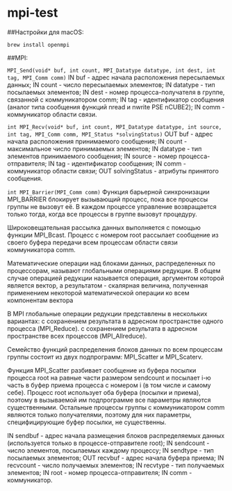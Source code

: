 # mpi-test

##Настройки для macOS:

`brew install openmpi`

##MPI:

`MPI_Send(void* buf, int count, MPI_Datatype datatype, int dest, int tag, MPI_Comm comm)`
IN buf	-	адрес начала расположения пересылаемых данных;
IN count	-	число пересылаемых элементов;
IN datatype	-	тип посылаемых элементов;
IN dest	-	номер процесса-получателя в группе, связанной с коммуникатором comm;
IN tag	-	идентификатор сообщения (аналог типа сообщения функций nread и nwrite PSE nCUBE2);
IN comm	-	коммуникатор области связи.


`int MPI_Recv(void* buf, int count, MPI_Datatype datatype, int source, int tag, MPI_Comm comm, MPI_Status *solvingStatus)`
OUT	buf	-	адрес начала расположения принимаемого сообщения;
IN	count	-	максимальное число принимаемых элементов;
IN	datatype	-	тип элементов принимаемого сообщения;
IN	source	-	номер процесса-отправителя;
IN	tag	-	идентификатор сообщения;
IN	comm	-	коммуникатор области связи;
OUT	solvingStatus	-	атрибуты принятого сообщения.


`int MPI_Barrier(MPI_Comm comm)`
Функция барьерной синхронизации MPI_BARRIER блокирует вызывающий процесс, пока все процессы группы не вызовут её.
В каждом процессе управление возвращается только тогда, когда все процессы в группе вызовут процедуру.

Широковещательная рассылка данных выполняется с помощью функции MPI_Bcast. Процесс с номером root рассылает сообщение
из своего буфера передачи всем процессам области связи коммуникатора comm.

Математические операции над блоками данных, распределенных по процессорам, называют глобальными операциями редукции.
В общем случае операцией редукции называется операция, аргументом которой является вектор,
а результатом - скалярная величина, полученная применением некоторой математической операции ко всем компонентам вектора

В MPI глобальные операции редукции представлены в нескольких вариантах:
с сохранением результата в адресном пространстве одного процесса (MPI_Reduce).
с сохранением результата в адресном пространстве всех процессов (MPI_Allreduce).


Семейство функций распределения блоков данных по всем процессам группы состоит из двух подпрограмм: MPI_Scatter и MPI_Scaterv.

Функция MPI_Scatter разбивает сообщение из буфера посылки процесса root на равные части размером sendcount и посылает i-ю часть в буфер приема процесса с номером i (в том числе и самому себе). Процесс root использует оба буфера (посылки и приема), поэтому в вызываемой им подпрограмме все параметры являются существенными. Остальные процессы группы с коммуникатором comm являются только получателями, поэтому для них параметры, специфицирующие буфер посылки, не существенны.

IN	sendbuf	-	адрес начала размещения блоков распределяемых данных (используется только в процессе-отправителе root);
IN	sendcount	-	число элементов, посылаемых каждому процессу;
IN	sendtype	-	тип посылаемых элементов;
OUT	recvbuf	-	адрес начала буфера приема;
IN	recvcount	-	число получаемых элементов;
IN	recvtype	-	тип получаемых элементов;
IN	root	-	номер процесса-отправителя;
IN	comm	-	коммуникатор.

